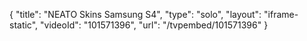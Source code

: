 {
    "title": "NEATO Skins Samsung S4",
    "type": "solo",
    "layout": "iframe-static",
    "videoId": "101571396",
    "url": "\/tvpembed\/101571396"
}